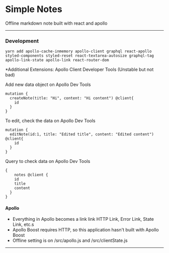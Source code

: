 # Simple Notes
Offline markdown note built with react and apollo

---

### Development

```
yarn add apollo-cache-inmemory apollo-client graphql react-apollo styled-components styled-reset react-textarea-autosize graphql-tag apollo-link-state apollo-link react-router-dom
```
*Additional Extensions: Apollo Client Developer Tools (Unstable but not bad)

Add new data object on Apollo Dev Tools
```
mutation {
  createNote(title: "Hi", content: "Hi content") @client{
    id
  }
}
```

To edit, check the data on Apollo Dev Tools
```
mutation {
  editNote(id:1, title: "Edited title", content: "Edited content") @client{
    id
  }
}
```

Query to check data on Apollo Dev Tools
```
{
	notes @client {
    id
    title
    content
  }
}
```

#### Apollo
- Everything in Apollo becomes a link link HTTP Link, Error Link, State Link, etc.s
- Apollo Boost requires HTTP, so this application hasn't built with Apollo Boost
- Offline setting is on /src/apollo.js and /src/clientState.js

---